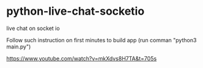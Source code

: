 # python-live-chat-socketio
live chat on socket io

Follow such instruction on first minutes to build app (run comman "python3 main.py")

https://www.youtube.com/watch?v=mkXdvs8H7TA&t=705s
